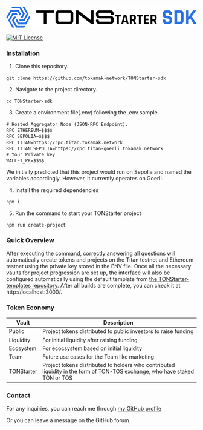 ![](./TONStrater_SDK_BI.png)

[![MIT License](https://img.shields.io/badge/License-MIT-green.svg)](https://choosealicense.com/licenses/mit/)

### Installation

1.  Clone this repository.

```
git clone https://github.com/tokamak-network/TONStarter-sdk
```

2. Navigate to the project directory.

```
cd TONStarter-sdk
```

3. Create a environment file(.env) following the .env.sample.

```
# Hosted Aggregator Node (JSON-RPC Endpoint).
RPC_ETHEREUM=$$$$
RPC_SEPOLIA=$$$$
RPC_TITAN=https://rpc.titan.tokamak.network
RPC_TITAN_SEPOLIA=https://rpc.titan-goerli.tokamak.network
# Your Private key
WALLET_PK=$$$$
```

We initially predicted that this project would run on Sepolia and named the variables accordingly. However, it currently operates on Goerli.

4. Install the required dependencies

```
npm i
```

5. Run the command to start your TONStarter project

```
npm run create-project
```

### Quick Overview

After executing the command, correctly answering all questions will automatically create tokens and projects on the Titan testnet and Ethereum testnet using the private key stored in the ENV file. Once all the necessary vaults for project progression are set up, the interface will also be configured automatically using the default template from [the TONStarter-templates repository]("https://github.com/tokamak-network/TONStarter-templates"). After all builds are complete, you can check it at http://localhost:3000/.

###

### Token Economy

| Vault      | Description                                                                                                                 |
| ---------- | --------------------------------------------------------------------------------------------------------------------------- |
| Public     | Project tokens distributed to public investors to raise funding                                                             |
| Liquidity  | For initial liquidity after raising funding                                                                                 |
| Ecosystem  | For ecocsystem based on initial liquidity                                                                                   |
| Team       | Future use cases for the Team like marketing                                                                                |
| TONStarter | Project tokens distributed to holders who contributed liquidity in the form of TON-TOS exchange, who have staked TON or TOS |

### Contact

For any inquiries, you can reach me through [my GitHub profile](https://github.com/SonYoungsung)

Or you can leave a message on the GitHub forum.
